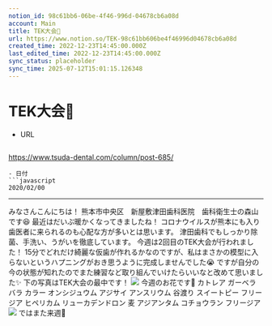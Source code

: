 ```yaml
---
notion_id: 98c61bb6-06be-4f46-996d-04678cb6a08d
account: Main
title: TEK大会🦷
url: https://www.notion.so/TEK-98c61bb606be4f46996d04678cb6a08d
created_time: 2022-12-23T14:45:00.000Z
last_edited_time: 2022-12-23T14:45:00.000Z
sync_status: placeholder
sync_time: 2025-07-12T15:01:15.126348
---
```

# TEK大会🦷

- URL
  ```javascript
https://www.tsuda-dental.com/column/post-685/
  ```
- 日付
  ```javascript
2020/02/00
  ```
---
みなさんこんにちは！
熊本市中央区　新屋敷津田歯科医院　歯科衛生士の森山です😆
最近はだいぶ暖かくなってきましたね！
コロナウイルスが熊本にも入り歯医者に来られるのも心配な方が多いとは思います。
津田歯科でもしっかり除菌、手洗い、うがいを徹底しています。
今週は2回目のTEK大会が行われました！
15分でどれだけ綺麗な仮歯が作れるかなのですが、私はまさかの模型に入らないというハプニングがおき思うように完成しませんでした😭
ですが自分の今の状態が知れたのでまた練習など取り組んでいけたらいいなと改めて思いました✨
下の写真はTEK大会の最中です！
![](https://www.tsuda-dental.com/column/_data/contribute/images/685_1_18.jpg)
今週のお花です💐
カトレア
ガーベラ
バラ
カラー
オンシジュウム
アジサイ
アンスリウム
谷渡り
スイートピー
フリージア
ヒペリカム
リューカデンドロン
麦
アジアンタム
コチョウラン
フリージア
![](https://www.tsuda-dental.com/column/_data/contribute/images/685_1_19.jpg)
ではまた来週👋